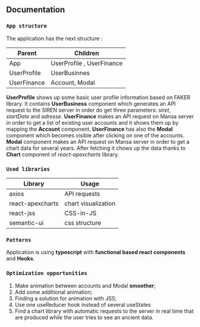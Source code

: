 ## Documentation

### `App structure`

The application has the next structure :

| Parent      | Children                  |
| ----------- | ------------------------- |
| App         | UserProfile , UserFinance |
| UserProfile | UserBusinnes              |
| UserFinance | Account, Modal            |

**UserProfile** shows up some basic user profile information based on FAKER library. It contains **UserBusiness** component which generates an API request to the SIREN server in order do get three parameters: _siret_, _startDate_ and _adresse_.
**UserFinance** makes an API request on Mansa server in order to get a list of existing user accounts and it shows them up by mapping the **Account** component. **UserFinance** has also the **Modal** component which becomes visible after clicking on one of the accounts. **Modal** component makes an API request on Mansa server in order to get a chart data for several years. After fetching it chows up the data thanks to **Chart** component of _react-apexcharts_ library.

### `Used libraries`

| Library          | Usage               |
| ---------------- | ------------------- |
| axios            | API requests        |
| react-apexcharts | chart visualization |
| react-jss        | CSS-in-JS           |
| semantic-ui      | css structure       |

### `Patterns`

Application is using **typescript** with **functional based react components** and **Hooks**.

### `Optimization opportunities`

1.  Make animation between accounts and Modal **smoother**;
2.  Add some additional animation;
3.  Finding a solution for animation with JSS;
4.  Use one useReducer hook instead of several useStates
5.  Find a chart library with automatic requests to the server in real time that are produced while the user tries to see an ancient data.
